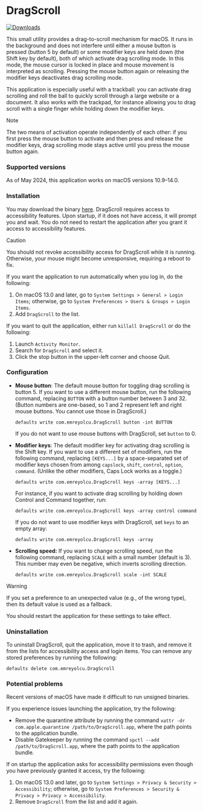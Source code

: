 # DragScroll

[![Downloads](https://img.shields.io/github/downloads/emreyolcu/drag-scroll/total.svg)](https://github.com/emreyolcu/drag-scroll/releases)

This small utility provides a drag-to-scroll mechanism for macOS.
It runs in the background and does not interfere until
either a mouse button is pressed (button 5 by default)
or some modifier keys are held down (the Shift key by default),
both of which activate drag scrolling mode.
In this mode, the mouse cursor is locked in place
and mouse movement is interpreted as scrolling.
Pressing the mouse button again or releasing the modifier keys
deactivates drag scrolling mode.

This application is especially useful with a trackball:
you can activate drag scrolling and roll the ball
to quickly scroll through a large website or a document.
It also works with the trackpad, for instance allowing you
to drag scroll with a single finger
while holding down the modifier keys.

> [!NOTE]
> The two means of activation operate independently of each other:
> if you first press the mouse button to activate
> and then press and release the modifier keys,
> drag scrolling mode stays active until you press the mouse button again.

### Supported versions

As of May 2024, this application works on macOS versions 10.9–14.0.

### Installation

You may download the binary [here](https://github.com/emreyolcu/drag-scroll/releases/download/v1.2.0/DragScroll.zip).
DragScroll requires access to accessibility features.
Upon startup, if it does not have access, it will prompt you and wait.
You do not need to restart the application
after you grant it access to accessibility features.

> [!CAUTION]
> You should not revoke accessibility access
> for DragScroll while it is running.
> Otherwise, your mouse might become unresponsive, requiring a reboot to fix.

If you want the application to run automatically when you log in,
do the following:

1. On macOS 13.0 and later, go to `System Settings > General > Login Items`;
   otherwise, go to `System Preferences > Users & Groups > Login Items`.
2. Add `DragScroll` to the list.

If you want to quit the application, either run `killall DragScroll`
or do the following:

1. Launch `Activity Monitor`.
2. Search for `DragScroll` and select it.
3. Click the stop button in the upper-left corner and choose Quit.

### Configuration

- **Mouse button**:
  The default mouse button for toggling drag scrolling is button 5.
  If you want to use a different mouse button, run the following command,
  replacing `BUTTON` with a button number between 3 and 32.
  (Button numbers are one-based,
  so 1 and 2 represent left and right mouse buttons.
  You cannot use those in DragScroll.)

  ```
  defaults write com.emreyolcu.DragScroll button -int BUTTON
  ```

  If you do not want to use mouse buttons with DragScroll,
  set `button` to 0.

- **Modifier keys**:
  The default modifier key for activating drag scrolling is the Shift key.
  If you want to use a different set of modifiers, run the following command,
  replacing `[KEYS...]` by a space-separated set of modifier keys
  chosen from among `capslock`, `shift`, `control`, `option`, `command`.
  (Unlike the other modifiers, Caps Lock works as a toggle.)

  ```
  defaults write com.emreyolcu.DragScroll keys -array [KEYS...]
  ```

  For instance, if you want to activate drag scrolling
  by holding down Control and Command together, run:

  ```
  defaults write com.emreyolcu.DragScroll keys -array control command
  ```

  If you do not want to use modifier keys with DragScroll,
  set `keys` to an empty array:

  ```
  defaults write com.emreyolcu.DragScroll keys -array
  ```

- **Scrolling speed:**
  If you want to change scrolling speed, run the following command,
  replacing `SCALE` with a small number (default is 3).
  This number may even be negative, which inverts scrolling direction.

  ```
  defaults write com.emreyolcu.DragScroll scale -int SCALE
  ```

> [!WARNING]
> If you set a preference to an unexpected value (e.g., of the wrong type),
> then its default value is used as a fallback.

You should restart the application for these settings to take effect.

### Uninstallation

To uninstall DragScroll, quit the application, move it to trash,
and remove it from the lists for accessibility access and login items.
You can remove any stored preferences by running the following:

```
defaults delete com.emreyolcu.DragScroll
```

### Potential problems

Recent versions of macOS have made it difficult to run unsigned binaries.

If you experience issues launching the application, try the following:

- Remove the quarantine attribute by running the command
  `xattr -dr com.apple.quarantine /path/to/DragScroll.app`,
  where the path points to the application bundle.
- Disable Gatekeeper by running the command
  `spctl --add /path/to/DragScroll.app`,
  where the path points to the application bundle.

If on startup the application asks for accessibility permissions
even though you have previously granted it access, try the following:

1. On macOS 13.0 and later, go to `System Settings > Privacy & Security > Accessibility`;
   otherwise, go to `System Preferences > Security & Privacy > Privacy > Accessibility`.
2. Remove `DragScroll` from the list and add it again.
